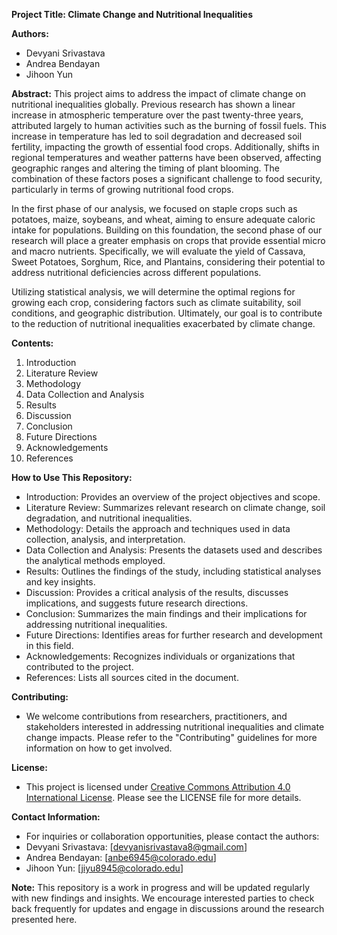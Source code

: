 **Project Title: Climate Change and Nutritional Inequalities**

**Authors:**
- Devyani Srivastava
- Andrea Bendayan
- Jihoon Yun


**Abstract:**
This project aims to address the impact of climate change on nutritional inequalities globally. Previous research has shown a linear increase in atmospheric temperature over the past twenty-three years, attributed largely to human activities such as the burning of fossil fuels. This increase in temperature has led to soil degradation and decreased soil fertility, impacting the growth of essential food crops. Additionally, shifts in regional temperatures and weather patterns have been observed, affecting geographic ranges and altering the timing of plant blooming. The combination of these factors poses a significant challenge to food security, particularly in terms of growing nutritional food crops.

In the first phase of our analysis, we focused on staple crops such as potatoes, maize, soybeans, and wheat, aiming to ensure adequate caloric intake for populations. Building on this foundation, the second phase of our research will place a greater emphasis on crops that provide essential micro and macro nutrients. Specifically, we will evaluate the yield of Cassava, Sweet Potatoes, Sorghum, Rice, and Plantains, considering their potential to address nutritional deficiencies across different populations.

Utilizing statistical analysis, we will determine the optimal regions for growing each crop, considering factors such as climate suitability, soil conditions, and geographic distribution. Ultimately, our goal is to contribute to the reduction of nutritional inequalities exacerbated by climate change.

**Contents:**
1. Introduction
2. Literature Review
3. Methodology
4. Data Collection and Analysis
5. Results
6. Discussion
7. Conclusion
8. Future Directions
9. Acknowledgements
10. References

**How to Use This Repository:**
- Introduction: Provides an overview of the project objectives and scope.
- Literature Review: Summarizes relevant research on climate change, soil degradation, and nutritional inequalities.
- Methodology: Details the approach and techniques used in data collection, analysis, and interpretation.
- Data Collection and Analysis: Presents the datasets used and describes the analytical methods employed.
- Results: Outlines the findings of the study, including statistical analyses and key insights.
- Discussion: Provides a critical analysis of the results, discusses implications, and suggests future research directions.
- Conclusion: Summarizes the main findings and their implications for addressing nutritional inequalities.
- Future Directions: Identifies areas for further research and development in this field.
- Acknowledgements: Recognizes individuals or organizations that contributed to the project.
- References: Lists all sources cited in the document.

**Contributing:**
- We welcome contributions from researchers, practitioners, and stakeholders interested in addressing nutritional inequalities and climate change impacts. Please refer to the "Contributing" guidelines for more information on how to get involved.

**License:**
- This project is licensed under [Creative Commons Attribution 4.0 International License](https://creativecommons.org/licenses/by/4.0/). Please see the LICENSE file for more details.

**Contact Information:**
- For inquiries or collaboration opportunities, please contact the authors:
 - Devyani Srivastava: [devyanisrivastava8@gmail.com]
  - Andrea Bendayan: [anbe6945@colorado.edu]
  - Jihoon Yun: [jiyu8945@colorado.edu]
  

**Note:** This repository is a work in progress and will be updated regularly with new findings and insights. We encourage interested parties to check back frequently for updates and engage in discussions around the research presented here.
